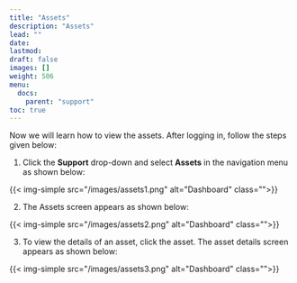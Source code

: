 ```yaml
---
title: "Assets"
description: "Assets"
lead: ""
date:
lastmod:
draft: false
images: []
weight: 506
menu:
  docs:
    parent: "support"
toc: true
---
```


Now we will learn how to view the assets. After logging in, follow the steps given below:

1.	Click the **Support** drop-down and select **Assets** in the navigation menu as shown below:

 {{< img-simple src="/images/assets1.png"  alt="Dashboard" class="">}}

2.	The Assets screen appears as shown below:

 {{< img-simple src="/images/assets2.png"  alt="Dashboard" class="">}}

3.	To view the details of an asset, click the asset. The asset details screen appears as shown below:

{{< img-simple src="/images/assets3.png"  alt="Dashboard" class="">}}
